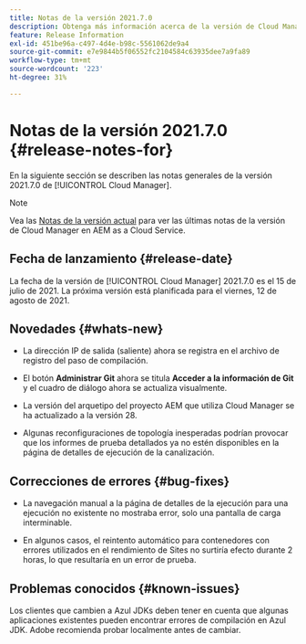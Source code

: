 ```yaml
---
title: Notas de la versión 2021.7.0
description: Obtenga más información acerca de la versión de Cloud Manager 2021.7.0.
feature: Release Information
exl-id: 451be96a-c497-4d4e-b98c-5561062de9a4
source-git-commit: e7e9844b5f06552fc2104584c63935dee7a9fa89
workflow-type: tm+mt
source-wordcount: '223'
ht-degree: 31%

---
```


# Notas de la versión 2021.7.0 {#release-notes-for}

En la siguiente sección se describen las notas generales de la versión 2021.7.0 de [!UICONTROL Cloud Manager].

>[!NOTE]
>Vea las [Notas de la versión actual](https://experienceleague.adobe.com/en/docs/experience-manager-cloud-service/content/release-notes/cloud-manager/current#getting-access) para ver las últimas notas de la versión de Cloud Manager en AEM as a Cloud Service.

## Fecha de lanzamiento {#release-date}

La fecha de la versión de [!UICONTROL Cloud Manager] 2021.7.0 es el 15 de julio de 2021.
La próxima versión está planificada para el viernes, 12 de agosto de 2021.

## Novedades {#whats-new}

<!--
* Customers can now use Azul 8 and 11 JDKs for their Cloud Manager build processes. They can choose to apply one of these JDKs either for toolchains-compatible Maven plug-ins or for the entire Maven process execution. -->

* La dirección IP de salida (saliente) ahora se registra en el archivo de registro del paso de compilación.

* El botón **Administrar Git** ahora se titula **Acceder a la información de Git** y el cuadro de diálogo ahora se actualiza visualmente.

* La versión del arquetipo del proyecto AEM que utiliza Cloud Manager se ha actualizado a la versión 28.

* Algunas reconfiguraciones de topología inesperadas podrían provocar que los informes de prueba detallados ya no estén disponibles en la página de detalles de ejecución de la canalización.

## Correcciones de errores {#bug-fixes}

* La navegación manual a la página de detalles de la ejecución para una ejecución no existente no mostraba error, solo una pantalla de carga interminable.

* En algunos casos, el reintento automático para contenedores con errores utilizados en el rendimiento de Sites no surtiría efecto durante 2 horas, lo que resultaría en un error de prueba.

## Problemas conocidos {#known-issues}

Los clientes que cambien a Azul JDKs deben tener en cuenta que algunas aplicaciones existentes pueden encontrar errores de compilación en Azul JDK. Adobe recomienda probar localmente antes de cambiar.
